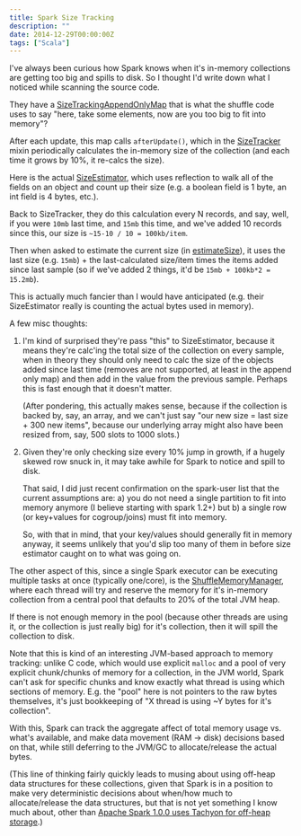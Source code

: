 ```yaml
---
title: Spark Size Tracking
description: ""
date: 2014-12-29T00:00:00Z
tags: ["Scala"]
---
```




I've always been curious how Spark knows when it's in-memory collections are getting too big and spills to disk. So I thought I'd write down what I noticed while scanning the source code.

They have a [SizeTrackingAppendOnlyMap](https://github.com/apache/spark/blob/master/core/src/main/scala/org/apache/spark/util/collection/SizeTrackingAppendOnlyMap.scala) that is what the shuffle code uses to say "here, take some elements, now are you too big to fit into memory"?

After each update, this map calls `afterUpdate()`, which in the [SizeTracker](https://github.com/apache/spark/blob/master/core/src/main/scala/org/apache/spark/util/collection/SizeTracker.scala#L67) mixin periodically calculates the in-memory size of the collection (and each time it grows by 10%, it re-calcs the size).

Here is the actual [SizeEstimator](https://github.com/apache/spark/blob/master/core/src/main/scala/org/apache/spark/util/SizeEstimator.scala#L166), which uses reflection to walk all of the fields on an object and count up their size (e.g. a boolean field is 1 byte, an int field is 4 bytes, etc.).

Back to SizeTracker, they do this calculation every N records, and say, well, if you were `10mb` last time, and `15mb` this time, and we've added 10 records since this, our size is `~15-10 / 10 = 100kb/item`.

Then when asked to estimate the current size (in [estimateSize](https://github.com/apache/spark/blob/master/core/src/main/scala/org/apache/spark/util/collection/SizeTracker.scala#L96)), it uses the last size (e.g. `15mb`) + the last-calculated size/item times the items added since last sample (so if we've added 2 things, it'd be `15mb + 100kb*2 = 15.2mb`).

This is actually much fancier than I would have anticipated (e.g. their SizeEstimator really is counting the actual bytes used in memory).

A few misc thoughts:

1. I'm kind of surprised they're pass "this" to SizeEstimator, because it means they're calc'ing the total size of the collection on every sample, when in theory they should only need to calc the size of the objects added since last time (removes are not supported, at least in the append only map) and then add in the value from the previous sample. Perhaps this is fast enough that it doesn't matter.

   (After pondering, this actually makes sense, because if the collection is backed by, say, an array, and we can't just say "our new size = last size + 300 new items", because our underlying array might also have been resized from, say, 500 slots to 1000 slots.)

2. Given they're only checking size every 10% jump in growth, if a hugely skewed row snuck in, it may take awhile for Spark to notice and spill to disk.

   That said, I did just recent confirmation on the spark-user list that the current assumptions are: a) you do not need a single partition to fit into memory anymore (I believe starting with spark 1.2+) but b) a single row (or key+values for cogroup/joins) must fit into memory.

   So, with that in mind, that your key/values should generally fit in memory anyway, it seems unlikely that you'd slip too many of them in before size estimator caught on to what was going on.

The other aspect of this, since a single Spark executor can be executing multiple tasks at once (typically one/core), is the [ShuffleMemoryManager](https://github.com/apache/spark/blob/master/core/src/main/scala/org/apache/spark/shuffle/ShuffleMemoryManager.scala#L50), where each thread will try and reserve the memory for it's in-memory collection from a central pool that defaults to 20% of the total JVM heap.

If there is not enough memory in the pool (because other threads are using it, or the collection is just really big) for it's collection, then it will spill the collection to disk.

Note that this is kind of an interesting JVM-based approach to memory tracking: unlike C code, which would use explicit `malloc` and a pool of very explicit chunk/chunks of memory for a collection, in the JVM world, Spark can't ask for specific chunks and know exactly what thread is using which sections of memory. E.g. the "pool" here is not pointers to the raw bytes themselves, it's just bookkeeping of "X thread is using ~Y bytes for it's collection".

With this, Spark can track the aggregate affect of total memory usage vs. what's available, and make data movement (RAM -> disk) decisions based on that, while still deferring to the JVM/GC to allocate/release the actual bytes.

(This line of thinking fairly quickly leads to musing about using off-heap data structures for these collections, given that Spark is in a position to make very deterministic decisions about when/how much to allocate/release the data structures, but that is not yet something I know much about, other than [Apache Spark 1.0.0 uses Tachyon for off-heap storage](https://github.com/amplab/tachyon/releases).)
